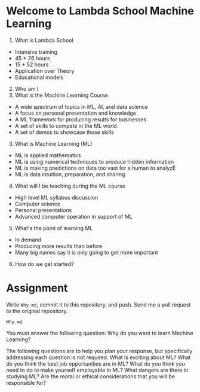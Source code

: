 
# Welcome to Lambda School Machine Learning

1. What is Lambda School
  * Intensive training
  * 45 * 26 hours
  * 15 * 52 hours
  * Application over Theory
  * Educational models
2. Who am I
2. What is the Machine Learning Course
  * A wide spectrum of topics in ML, AI, and data science
  * A focus on personal presentation and knowledge
  * A ML framework for producing results for businesses
  * A set of skills to compete in the ML world
  * A set of demos to showcase those skills
3. What is Machine Learning (ML)
  * ML is applied mathematics
  * ML is using numerical techniques to produce hidden information
  * ML is making predictions on data too vast for a human to analyzE
  * ML is data intuition, preparation, and sharing
4. What will I be teaching during the ML course
  * High level ML syllabus discussion
  * Computer science
  * Personal presentations
  * Advanced computer operation in support of ML
5. What's the point of learning ML
  * In demand
  * Producing more results than before
  * Many big names say it is only going to get more important
6. How do we get started?

# Assignment
Write `Why.md`, commit it to this repository, and push. Send me a pull
request to the original repository.

`Why.md`

You must answer the following question:
Why do you want to learn Machine Learning?

The following questions are to help you plan your response, but specifically
addressing each question is not required.
What is exciting about ML?  What do you think the best job opportunities are in ML? What do you think you need to do to make yourself employable in ML? What dangers are there in studying ML? Are the moral or ethical considerations that you will be responsible for?

